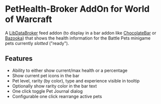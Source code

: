 PetHealth-Broker AddOn for World of Warcraft
============================================

A [LibDataBroker](https://github.com/tekkub/libdatabroker-1-1) feed addon
(to display in a bar addon like
[ChocolateBar](http://www.wowace.com/addons/chocolatebar/) or
[Bazooka](http://www.wowace.com/addons/chocolatebar/)) that shows the
health information for the Battle Pets minigame pets currently *slotted*
("ready").

## Features
* Ability to either show current/max health or a percentage
* Show current pet icons in the bar
* Pet level, rarity (by color), type and experience visible in tooltip
* Optionally show rarity color in the bar text
* One click toggle Pet Journal dialog
* Configurable one click rearrange active pets
